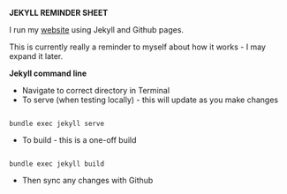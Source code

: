 **JEKYLL REMINDER SHEET**

I run my [website](https://rpdearden.github.io/) using Jekyll and Github pages.

This is currently really a reminder to myself about how it works - I may expand it later.

**Jekyll command line**

* Navigate to correct directory in Terminal
* To serve (when testing locally) - this will update as you make changes
```

bundle exec jekyll serve
```
* To build - this is a one-off build
```

bundle exec jekyll build
```

* Then sync any changes with Github


